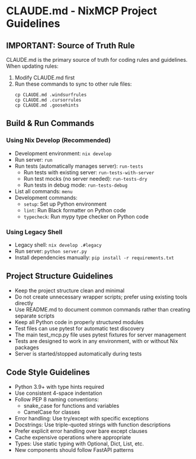 # CLAUDE.md - NixMCP Project Guidelines

## IMPORTANT: Source of Truth Rule
CLAUDE.md is the primary source of truth for coding rules and guidelines.
When updating rules:
1. Modify CLAUDE.md first
2. Run these commands to sync to other rule files:
   ```
   cp CLAUDE.md .windsurfrules
   cp CLAUDE.md .cursorrules
   cp CLAUDE.md .goosehints
   ```

## Build & Run Commands

### Using Nix Develop (Recommended)
- Development environment: `nix develop`
- Run server: `run`
- Run tests (automatically manages server): `run-tests`
  - Run tests with existing server: `run-tests-with-server`
  - Run test mocks (no server needed): `run-tests-dry`
  - Run tests in debug mode: `run-tests-debug`
- List all commands: `menu`
- Development commands:
  - `setup`: Set up Python environment
  - `lint`: Run Black formatter on Python code
  - `typecheck`: Run mypy type checker on Python code

### Using Legacy Shell
- Legacy shell: `nix develop .#legacy`
- Run server: `python server.py`
- Install dependencies manually: `pip install -r requirements.txt`

## Project Structure Guidelines
- Keep the project structure clean and minimal
- Do not create unnecessary wrapper scripts; prefer using existing tools directly
- Use README.md to document common commands rather than creating separate scripts
- Keep all Python code in properly structured modules
- Test files can use pytest for automatic test discovery
- The main test_mcp.py file uses pytest fixtures for server management
- Tests are designed to work in any environment, with or without Nix packages
- Server is started/stopped automatically during tests

## Code Style Guidelines
- Python 3.9+ with type hints required
- Use consistent 4-space indentation
- Follow PEP 8 naming conventions:
  - snake_case for functions and variables
  - CamelCase for classes
- Error handling: Use try/except with specific exceptions
- Docstrings: Use triple-quoted strings with function descriptions
- Prefer explicit error handling over bare except clauses
- Cache expensive operations where appropriate
- Types: Use static typing with Optional, Dict, List, etc.
- New components should follow FastAPI patterns